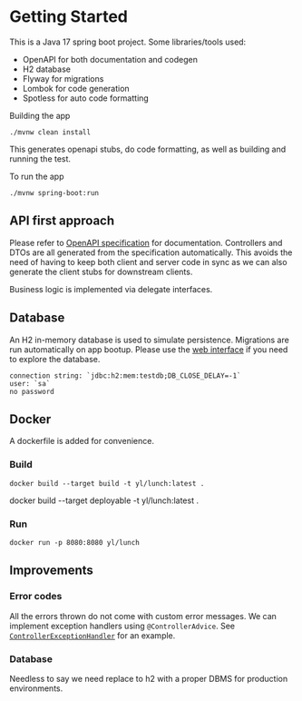 # Getting Started

This is a Java 17 spring boot project. Some libraries/tools used:

- OpenAPI for both documentation and codegen
- H2 database
- Flyway for migrations
- Lombok for code generation
- Spotless for auto code formatting

Building the app
```shell
./mvnw clean install
```
This generates openapi stubs, do code formatting, as well as building and running the test.

To run the app
```shell
./mvnw spring-boot:run
```

## API first approach

Please refer to [OpenAPI specification](src/main/resources/openapi.yml) for documentation.
Controllers and DTOs are all generated from the specification automatically.
This avoids the need of having to keep both client and server code in sync as we can also generate the client stubs for downstream clients.

Business logic is implemented via delegate interfaces.

## Database

An H2 in-memory database is used to simulate persistence. Migrations are run automatically on app bootup.
Please use the [web interface](http://localhost:8080/h2-console) if you need to explore the database.
```text
connection string: `jdbc:h2:mem:testdb;DB_CLOSE_DELAY=-1`
user: `sa`
no password
```

## Docker

A dockerfile is added for convenience.

### Build
```shell
docker build --target build -t yl/lunch:latest . 
```
docker build --target deployable -t yl/lunch:latest .
### Run
```shell
docker run -p 8080:8080 yl/lunch
```

## Improvements

### Error codes

All the errors thrown do not come with custom error messages.
We can implement exception handlers using `@ControllerAdvice`.
See [`ControllerExceptionHandler`](src/main/java/com/govtech/lunchsession/controllers/ControllerExceptionHandler.java) for an example.

### Database

Needless to say we need replace to h2 with a proper DBMS for production environments.